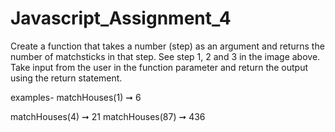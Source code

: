 # Javascript_Assignment_4

Create a function that takes a number (step) as an argument and returns the
number of matchsticks in that step. See step 1, 2 and 3 in the image above.
Take input from the user in the function parameter and return the output
using the return statement.

examples-
matchHouses(1) ➞ 6

matchHouses(4) ➞ 21
matchHouses(87) ➞ 436
